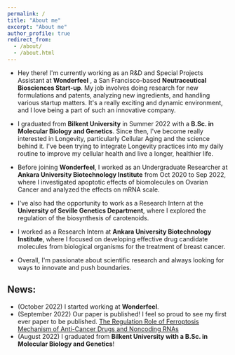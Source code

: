 ```yaml
---
permalink: /
title: "About me"
excerpt: "About me"
author_profile: true
redirect_from: 
  - /about/
  - /about.html
---
```

* Hey there! I'm currently working as an R&D and Special Projects Assistant at **Wonderfeel** , a San Francisco-based **Neutraceutical Biosciences Start-up**. My job involves doing research for new formulations and patents, analyzing new ingredients, and handling various startup matters. It's a really exciting and dynamic environment, and I love being a part of such an innovative company.

* I graduated from **Bilkent University** in Summer 2022 with a **B.Sc. in Molecular Biology and Genetics**. Since then, I've become really interested in Longevity, particularly Cellular Aging and the science behind it. I've been trying to integrate Longevity practices into my daily routine to improve my cellular health and live a longer, healthier life.

* Before joining **Wonderfeel**, I worked as an Undergraduate Researcher at **Ankara University Biotechnology Institute** from Oct 2020 to Sep 2022, where I investigated apoptotic effects of biomolecules on Ovarian Cancer and analyzed the effects on mRNA scale. 

* I've also had the opportunity to work as a Research Intern at the **University of Seville Genetics Department**, where I explored the regulation of the biosynthesis of carotenoids. 

* I worked as a Research Intern at **Ankara University Biotechnology Institute**, where I focused on developing effective drug candidate molecules from biological organisms for the treatment of breast cancer.

* Overall, I'm passionate about scientific research and always looking for ways to innovate and push boundaries.



## News:
* (October 2022) I started working at **Wonderfeel**. 
* (September 2022) Our paper is published! I feel so proud to see my first ever paper to be published. [The Regulation Role of Ferroptosis Mechanism of Anti-Cancer Drugs and Noncoding RNAs](https://www.ingentaconnect.com/content/ben/cmc/2023/00000030/00000014/art00004;jsessionid=7nbdgdbr79h65.x-ic-live-03)
* (August 2022) I graduated from **Bilkent University with a B.Sc. in Molecular Biology and Genetics**!
